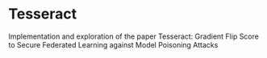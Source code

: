 # Tesseract
Implementation and exploration of the paper Tesseract: Gradient Flip Score to Secure Federated Learning against Model Poisoning Attacks
